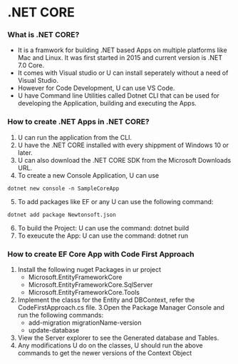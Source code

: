 # .NET CORE 
### What is .NET CORE?
- It is a framwork for building .NET based Apps on multiple platforms like Mac and Linux.  It was first started in 2015 and current version is .NET 7.0 Core. 
- It comes with Visual studio or U can install seperately without a need of Visual Studio. 
- However for Code Development, U can use VS Code.
- U have Command line Utilities called Dotnet CLI that can be used for developing the Application, building and executing the Apps. 

### How to create .NET Apps in .NET CORE?
1. U can run the application from the CLI. 
2. U have the .NET CORE installed with every shippment of Windows 10 or later. 
3. U can also download the .NET CORE SDK from the Microsoft Downloads URL. 
4. To create a new Console Application, U can use 
```
dotnet new console -n SampleCoreApp
```
5. To add packages like EF or any U can use the following command:
```
dotnet add package Newtonsoft.json
```
6. To build the Project: U can use the command: dotnet build
7. To exeucute the App: U can use the command: dotnet run

### How to create EF Core App with Code First Approach
1. Install the following nuget Packages in ur project
	- Microsoft.EntityFrameworkCore
	- Microsoft.EntityFrameworkCore.SqlServer
	- Microsoft.EntityFrameworkCore.Tools
2. Implement the classs for the Entity and DBContext, refer the CodeFirstApproach.cs file. 
3.Open the Package Manager Console and run the following commands:
	- add-migration migrationName-version
	- update-database
4. View the Server explorer to see the Generated database and Tables. 
5. Any modifications U do on the classes, U should run the above commands to get the newer versions of the Context Object

